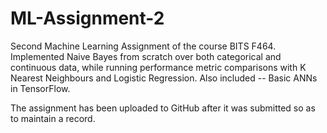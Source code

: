 # ML-Assignment-2
Second Machine Learning Assignment of the course BITS F464. Implemented Naive Bayes from scratch over both categorical and continuous data, while running performance metric comparisons with K Nearest Neighbours and Logistic Regression. Also included -- Basic ANNs in TensorFlow. 

The assignment has been uploaded to GitHub after it was submitted so as to maintain a record.
